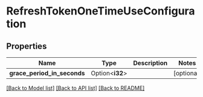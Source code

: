 # RefreshTokenOneTimeUseConfiguration

## Properties

Name | Type | Description | Notes
------------ | ------------- | ------------- | -------------
**grace_period_in_seconds** | Option<**i32**> |  | [optional]

[[Back to Model list]](../README.md#documentation-for-models) [[Back to API list]](../README.md#documentation-for-api-endpoints) [[Back to README]](../README.md)


